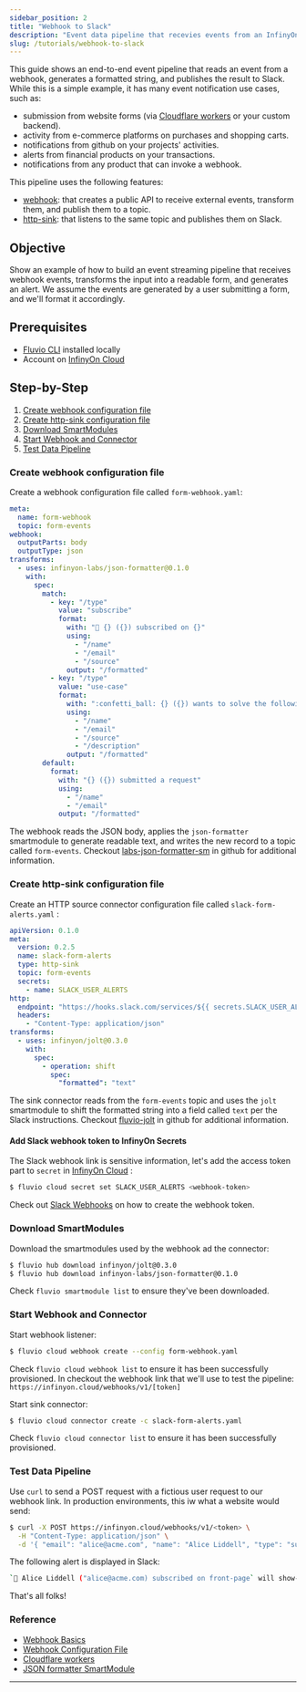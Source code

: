 ```yaml
---
sidebar_position: 2
title: "Webhook to Slack"
description: "Event data pipeline that recevies events from an InfinyOn Cloud Webhook and sends an alert to Slack"
slug: /tutorials/webhook-to-slack
---
```


This guide shows an end-to-end event pipeline that reads an event from a webhook, generates a formatted string, and publishes the result to Slack. While this is a simple example, it has many event notification use cases, such as:

* submission from website forms (via [Cloudflare workers] or your custom backend).
* activity from e-commerce platforms on purchases and shopping carts.
* notifications from github on your projects' activities.
* alerts from financial products on your transactions.
* notifications from any product that can invoke a webhook.

This pipeline uses the following features:

* [webhook]: that creates a public API to receive external events, transform them, and publish them to a topic.
* [http-sink]: that listens to the same topic and publishes them on Slack.


## Objective

Show an example of how to build an event streaming pipeline that receives webhook events, transforms the input into a readable form, and generates an alert. We assume the events are generated by a user submitting a form, and we'll format it accordingly.

## Prerequisites

* [Fluvio CLI] installed locally
* Account on [InfinyOn Cloud]

## Step-by-Step

1. [Create webhook configuration file](#create-webhook-configuration-file)
2. [Create http-sink configuration file](#create-http-sink-configuration-file)
3. [Download SmartModules](#download-smartmodules)
4. [Start Webhook and Connector](#start-webhook-and-connector)
5. [Test Data Pipeline](#test-data-pipeline)

### Create webhook configuration file

Create a webhook configuration file called `form-webhook.yaml`:

```yaml title="quotes-source-connector.yml"
meta:
  name: form-webhook
  topic: form-events
webhook:
  outputParts: body
  outputType: json
transforms:
  - uses: infinyon-labs/json-formatter@0.1.0
    with:
      spec:
        match:
          - key: "/type"
            value: "subscribe"
            format:
              with: "📢 {} ({}) subscribed on {}"
              using:
                - "/name"
                - "/email"
                - "/source"
              output: "/formatted"
          - key: "/type"
            value: "use-case"
            format:
              with: ":confetti_ball: {} ({}) wants to solve the following '{}' use-case:\n>{}"
              using:
                - "/name"
                - "/email"
                - "/source"
                - "/description"
              output: "/formatted"
        default:
          format:
            with: "{} ({}) submitted a request"
            using:
              - "/name"
              - "/email"
            output: "/formatted"
```

The webhook reads the JSON body, applies the `json-formatter` smartmodule to generate readable text, and writes the new record to a topic called `form-events`. Checkout [labs-json-formatter-sm] in github for additional information.


### Create http-sink configuration file

Create an HTTP source connector configuration file called `slack-form-alerts.yaml` :

```yaml title="slack-form-alerts.yaml"
apiVersion: 0.1.0
meta:
  version: 0.2.5
  name: slack-form-alerts
  type: http-sink
  topic: form-events
  secrets:
    - name: SLACK_USER_ALERTS
http:
  endpoint: "https://hooks.slack.com/services/${{ secrets.SLACK_USER_ALERTS }}"
  headers:
    - "Content-Type: application/json"
transforms:
  - uses: infinyon/jolt@0.3.0
    with:
      spec:
        - operation: shift
          spec:
            "formatted": "text"
```

The sink connector reads from the `form-events` topic and uses the `jolt` smartmodule to shift the formatted string into a field called `text` per the Slack instructions. Checkout [fluvio-jolt] in github for additional information.

#### Add Slack webhook token to InfinyOn Secrets

The Slack webhook link is sensitive information, let's add the access token part to `secret` in [InfinyOn Cloud] :

```bash
$ fluvio cloud secret set SLACK_USER_ALERTS <webhook-token>
```

Check out [Slack Webhooks] on how to create the webhook token.


### Download SmartModules

Download the smartmodules used by the webhook ad the connector:

```bash
$ fluvio hub download infinyon/jolt@0.3.0
$ fluvio hub download infinyon-labs/json-formatter@0.1.0
```

Check `fluvio smartmodule list` to ensure they've been downloaded.


### Start Webhook and Connector

Start webhook listener:

```bash
$ fluvio cloud webhook create --config form-webhook.yaml
```
Check `fluvio cloud webhook list` to ensure it has been successfully provisioned. In checkout the webhook link that we'll use to test the pipeline: `https://infinyon.cloud/webhooks/v1/[token]`


Start sink connector:

```bash
$ fluvio cloud connector create -c slack-form-alerts.yaml
```

Check `fluvio cloud connector list` to ensure it has been successfully provisioned.


### Test Data Pipeline

Use `curl` to send a POST request with a fictious user request to our webhook link. In production environments, this iw what a website would send:

```bash
$ curl -X POST https://infinyon.cloud/webhooks/v1/<token> \
  -H "Content-Type: application/json" \
  -d '{ "email": "alice@acme.com", "name": "Alice Liddell", "type": "subscribe", "source": "front-page" }'
```

The following alert is displayed in Slack:

```bash
`📢 Alice Liddell ("alice@acme.com) subscribed on front-page` will show-up in your slack channel.
```
That's all folks!

### Reference

* [Webhook Basics]
* [Webhook Configuration File]
* [Cloudflare workers]
* [JSON formatter SmartModule]

---

[webhook]: /docs/fluvio/how-to/use-webhooks
[Webhook Basics]: /docs/fluvio/how-to/use-webhooks
[Webhook Configuration File]: /docs/tutorials/webhook-to-slack#create-webhook-configuration-file
[http-sink]: /docs/connectors/reference/outbound/http
[labs-json-formatter-sm]: https://github.com/infinyon/labs-json-formatter-sm
[JSON formatter SmartModule]: https://github.com/infinyon/labs-json-formatter-sm
[fluvio-jolt]: https://github.com/infinyon/fluvio-jolt
[Fluvio CLI]: /docs/fluvio/#install-fluvio
[InfinyOn Cloud]: https://infinyon.cloud/signup
[Access Tokens]: https://docs.github.com/en/authentication/keeping-your-account-and-data-secure/creating-a-personal-access-token
[Slack Webhooks]: https://api.slack.com/messaging/webhooks
[Cloudflare workers]: https://workers.cloudflare.com
